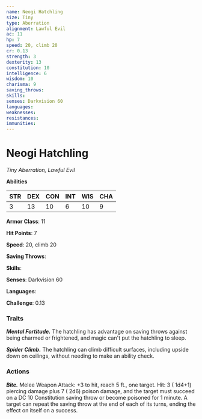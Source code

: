 ```yaml
---
name: Neogi Hatchling
size: Tiny
type: Aberration
alignment: Lawful Evil
ac: 11
hp: 7
speed: 20, climb 20
cr: 0.13
strength: 3
dexterity: 13
constitution: 10
intelligence: 6
wisdom: 10
charisma: 9
saving_throws: 
skills: 
senses: Darkvision 60
languages: 
weaknesses:
resistances:
immunities:
---
```


# Neogi Hatchling

*Tiny Aberration, Lawful Evil*

**Abilities**

| STR | DEX | CON | INT | WIS | CHA |
| --- | --- | --- | --- | --- | --- |
| 3 | 13 | 10 | 6 | 10 | 9 |

**Armor Class**: 11

**Hit Points**: 7

**Speed**: 20, climb 20

**Saving Throws**: 

**Skills**: 

**Senses**: Darkvision 60

**Languages**: 

**Challenge**: 0.13


### Traits
***Mental Fortitude.*** The hatchling has advantage on saving throws against being charmed or frightened, and magic can't put the hatchling to sleep.

***Spider Climb.*** The hatchling can climb difficult surfaces, including upside down on ceilings, without needing to make an ability check.


### Actions
***Bite.*** Melee Weapon Attack:  +3 to hit, reach 5 ft., one target. Hit: 3 ( 1d4+1) piercing damage plus 7 ( 2d6) poison damage, and the target must succeed on a DC 10 Constitution saving throw or become poisoned for 1 minute. A target can repeat the saving throw at the end of each of its turns, ending the effect on itself on a success.

